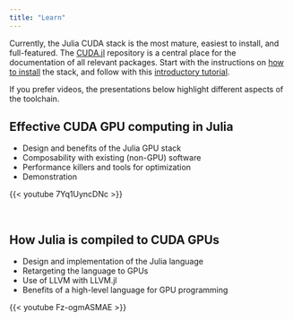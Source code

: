 ```yaml
---
title: "Learn"
---
```


Currently, the Julia CUDA stack is the most mature, easiest to install, and
full-featured. The [CUDA.jl](https://juliagpu.gitlab.io/CUDA.jl/) repository is
a central place for the documentation of all relevant packages. Start with the
instructions on [how to
install](https://juliagpu.gitlab.io/CUDA.jl/installation/overview/) the stack,
and follow with this [introductory
tutorial](https://juliagpu.gitlab.io/CUDA.jl/tutorials/introduction/).

If you prefer videos, the presentations below highlight different aspects
of the toolchain.

## Effective CUDA GPU computing in Julia

* Design and benefits of the Julia GPU stack
* Composability with existing (non-GPU) software
* Performance killers and tools for optimization
* Demonstration

{{< youtube 7Yq1UyncDNc >}}

</br>


## How Julia is compiled to CUDA GPUs

* Design and implementation of the Julia language
* Retargeting the language to GPUs
* Use of LLVM with LLVM.jl
* Benefits of a high-level language for GPU programming

{{< youtube Fz-ogmASMAE >}}
